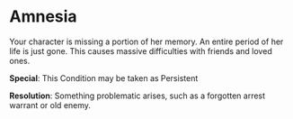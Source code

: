 # Amnesia

Your character is missing a portion of her memory. An
entire period of her life is just gone. This causes massive difficulties with friends and loved ones.

**Special**: This Condition may be taken as Persistent

**Resolution**: Something problematic arises, such as a
forgotten arrest warrant or old enemy.